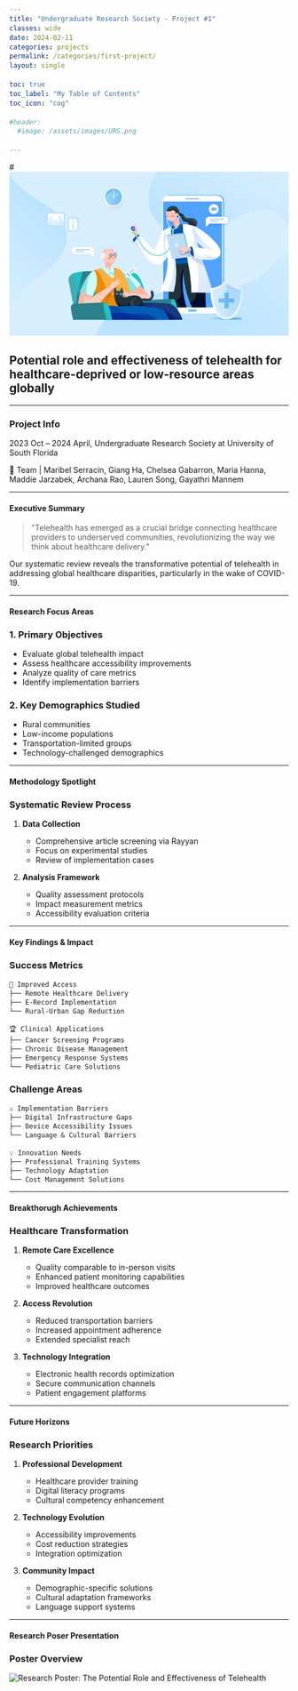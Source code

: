 ```yaml
---
title: "Undergraduate Research Society - Project #1"
classes: wide
date: 2024-02-11
categories: projects
permalink: /categories/first-project/
layout: single

toc: true
toc_label: "My Table of Contents"
toc_icon: "cog"

#header:
  #image: /assets/images/URS.png

---
```


#![Telehealth Header Image](/assets/images/telemedicine.jpg)

## Potential role and effectiveness of telehealth for healthcare-deprived or low-resource areas globally

---

### Project Info

2023 Oct – 2024 April, Undergraduate Research Society at University of South Florida 


🔬 Team | Maribel Serracin, Giang Ha, Chelsea Gabarron, Maria Hanna, Maddie Jarzabek, Archana Rao, Lauren Song, Gayathri Mannem

---
#### Executive Summary
> "Telehealth has emerged as a crucial bridge connecting healthcare providers to underserved communities, revolutionizing the way we think about healthcare delivery."

Our systematic review reveals the transformative potential of telehealth in addressing global healthcare disparities, particularly in the wake of COVID-19.

---
#### Research Focus Areas 

### 1. Primary Objectives
- Evaluate global telehealth impact
- Assess healthcare accessibility improvements
- Analyze quality of care metrics
- Identify implementation barriers

### 2. Key Demographics Studied
- Rural communities
- Low-income populations
- Transportation-limited groups
- Technology-challenged demographics

---

#### Methodology Spotlight

### Systematic Review Process
1. **Data Collection**
   - Comprehensive article screening via Rayyan
   - Focus on experimental studies
   - Review of implementation cases

2. **Analysis Framework**
   - Quality assessment protocols
   - Impact measurement metrics
   - Accessibility evaluation criteria

---


#### Key Findings & Impact

### Success Metrics
```
🌟 Improved Access
├── Remote Healthcare Delivery
├── E-Record Implementation
└── Rural-Urban Gap Reduction

🏆 Clinical Applications
├── Cancer Screening Programs
├── Chronic Disease Management
├── Emergency Response Systems
└── Pediatric Care Solutions
```

### Challenge Areas
```
⚠️ Implementation Barriers
├── Digital Infrastructure Gaps
├── Device Accessibility Issues
└── Language & Cultural Barriers

💡 Innovation Needs
├── Professional Training Systems
├── Technology Adaptation
└── Cost Management Solutions
```

---

#### Breakthorugh Achievements

### Healthcare Transformation
1. **Remote Care Excellence**
   - Quality comparable to in-person visits
   - Enhanced patient monitoring capabilities
   - Improved healthcare outcomes

2. **Access Revolution**
   - Reduced transportation barriers
   - Increased appointment adherence
   - Extended specialist reach

3. **Technology Integration**
   - Electronic health records optimization
   - Secure communication channels
   - Patient engagement platforms

---

#### Future Horizons

### Research Priorities
1. **Professional Development**
   - Healthcare provider training
   - Digital literacy programs
   - Cultural competency enhancement

2. **Technology Evolution**
   - Accessibility improvements
   - Cost reduction strategies
   - Integration optimization

3. **Community Impact**
   - Demographic-specific solutions
   - Cultural adaptation frameworks
   - Language support systems

---

#### Research Poser Presentation

### Poster Overview
![Research Poster: The Potential Role and Effectiveness of Telehealth](/assets/images/URSTelehealthGroupPoster-2.jpg)